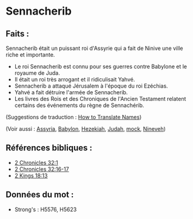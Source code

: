 # Sennacherib

## Faits :

Sennacherib était un puissant roi d'Assyrie qui a fait de Ninive une ville riche et importante.

* Le roi Sennacherib est connu pour ses guerres contre Babylone et le royaume de Juda.
* Il était un roi très arrogant et il ridiculisait Yahvé.
* Sennacherib a attaqué Jérusalem à l'époque du roi Ezéchias.
* Yahvé a fait détruire l'armée de Sennacherib.
* Les livres des Rois et des Chroniques de l'Ancien Testament relatent certains des événements du règne de Sennachérib.

(Suggestions de traduction : [How to Translate Names](rc://en/ta/man/translate/translate-names))

(Voir aussi : [Assyria](../names/assyria.md), [Babylon](../names/babylon.md), [Hezekiah](../names/hezekiah.md), [Judah](../names/kingdomofjudah.md), [mock](../other/mock.md), [Nineveh](../names/nineveh.md))

## Références bibliques :

* [2 Chronicles 32:1](rc://en/tn/help/2ch/32/1)
* [2 Chronicles 32:16-17](rc://en/tn/help/2ch/32/16)
* [2 Kings 18:13](rc://en/tn/help/2ki/18/13)

## Données du mot :

* Strong's : H5576, H5623
